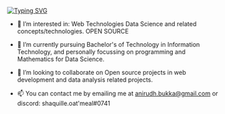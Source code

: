 [![Typing SVG](https://readme-typing-svg.herokuapp.com/?lines=Hi+👋,+I+am+Anirudh;From+Hyderabad,+India)](https://git.io/typing-svg)

- 👀 I’m interested in:
     Web Technologies
     Data Science and related concepts/technologies.
     OPEN SOURCE
     
- 🌱 I’m currently pursuing Bachelor's of Technology in Information Technology, and personally focussing on programming and Mathematics for Data Science.
- 💞️ I’m looking to collaborate on Open source projects in web development and data analysis related projects.
- 📫 You can contact me by emailing me at anirudh.bukka@gmail.com or discord: shaquille.oat'meal#0741

<!---
anirudh-bukka/anirudh-bukka is a ✨ special ✨ repository because its `README.md` (this file) appears on your GitHub profile.
You can click the Preview link to take a look at your changes.
--->
